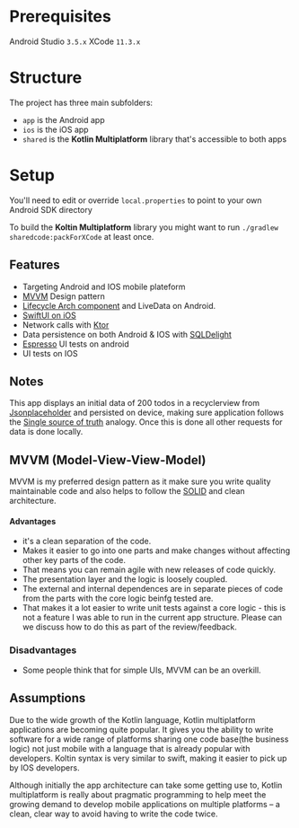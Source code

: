 # Prerequisites
Android Studio `3.5.x`
XCode `11.3.x`

# Structure
The project has three main subfolders:
* `app` is the Android app
* `ios` is the iOS app
* `shared` is the **Kotlin Multiplatform** library that's accessible to both apps

# Setup

You'll need to edit or override `local.properties` to point to your own Android SDK directory

To build the **Koltin Multiplatform** library you might want to run `./gradlew sharedcode:packForXCode` at least once.  

## Features
*   Targeting Android and IOS mobile plateform
*   [MVVM](https://en.wikipedia.org/wiki/Model–view–viewmodel) Design pattern
*   [Lifecycle Arch component](https://developer.android.com/topic/libraries/architecture/lifecycle) and LiveData on Android.
*   [SwiftUI on iOS](https://developer.apple.com/xcode/swiftui/)
*   Network calls with [Ktor](https://ktor.io/clients/index.html)
*   Data persistence on both Android & IOS with [SQLDelight](https://cashapp.github.io/sqldelight/)
*   [Espresso](https://developer.android.com/training/testing/espresso) UI tests on android
*   UI tests on IOS


## Notes
This app displays an initial data of 200 todos in a recyclerview from [Jsonplaceholder](https://jsonplaceholder.typicode.com/todos) and persisted 
on device, making sure application follows the [Single source of truth](https://developer.android.com/jetpack/guide#truth) analogy. Once this is done
all other requests for data is done locally. 

## MVVM (Model-View-View-Model)
MVVM is my preferred design pattern as it make sure you write quality maintainable code and also helps to follow
the [SOLID](https://en.wikipedia.org/wiki/SOLID) and clean architecture.

#### Advantages

*   it's a clean separation of the code.
*   Makes it easier to go into one parts and make changes without affecting other key parts of the code.
*   That means you can remain agile with new releases  of code quickly.
*   The presentation layer and the logic is loosely coupled.
*   The external and internal dependences are in separate pieces of code from the parts with the core logic beinfg tested are.
*   That makes it a lot easier to write unit tests against a core logic - this is not a feature I was able to run in the current app structure. Please can we discuss how to do this as part of the review/feedback. 

### Disadvantages

*   Some people think that for simple UIs, MVVM can be an overkill.


## Assumptions

Due to the wide growth of the Kotlin language, Kotlin multiplatform applications are becoming quite popular. 
It gives you the ability to write software for a wide range of platforms sharing one code base(the business logic) not just mobile with 
a language that is already popular with developers. Koltin syntax is very similar to swift, making it easier to pick up by IOS developers.

Although initially the app architecture can take some getting use to, Kotlin multiplatform is really about pragmatic programming 
to help meet the growing demand to develop mobile applications on multiple platforms – a clean, clear way to avoid having to write the code twice.

    



